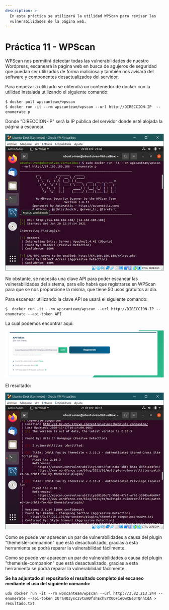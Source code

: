 ```yaml
---
description: >-
  En esta práctica se utilizará la utilidad WPScan para revisar las
  vulnerabilidades de la página web.
---
```


# Práctica 11 - WPScan

WPScan nos permitirá detectar todas las vulnerabilidades de nuestro Wordpress, escaneará la página web en busca de agujeros de seguridad que puedan ser utilizados de forma maliciosa y también nos avisará del software y componentes desactualizados del servidor.

Para empezar a utilizarlo se obtendrá un contenedor de docker con la utilidad instalada utilizando el siguiente comando:

```text
$ docker pull wpscanteam/wpscan
$ docker run -it --rm wpscanteam/wpscan --url http://DIRECCION-IP  --enumerate p
```

Donde "DIRECCION-IP" será la IP pública del servidor donde esté alojada la página a escanear.

![](https://raw.githubusercontent.com/ivanmp-lm/IAW/master/.gitbook/assets/image%20(19).png)

No obstante, se necesita una clave API para poder escanear las vulnerabilidades del sistema, para ello habrá que registrarse en WPScan para que se nos proporcione la misma, que tiene 50 usos gratuitos al día.

Para escanear utilizando la clave API se usará el siguiente comando:

```text
$  docker run -it --rm wpscanteam/wpscan --url http://DIRECCION-IP --enumerate --api-token API
```

La cual podemos encontrar aquí:

![](https://raw.githubusercontent.com/ivanmp-lm/IAW/master/.gitbook/assets/image%20(22).png)

El resultado:

![](https://raw.githubusercontent.com/ivanmp-lm/IAW/master/.gitbook/assets/image%20(14).png)

Como se puede ver aparecen un par de vulnerabilidades a causa del plugin "themeisle-companion" que está desactualizado, gracias a esta herramienta se podrá reparar la vulnerabilidad fácilmente.

Como se puede ver aparecen un par de vulnerabilidades a causa del plugin "themeisle-companion" que está desactualizado, gracias a esta herramienta se podrá reparar la vulnerabilidad fácilmente.

**Se ha adjuntado al repositorio el resultado completo del escaneo mediante el uso del siguiente comando:**

```text
udo docker run -it --rm wpscanteam/wpscan --url http://3.82.213.244 --enumerate --api-token zUra4O3ysc2vtuW0fshEchEYX0QFieQwXEe3TQnhCdA > resultado.txt
```

